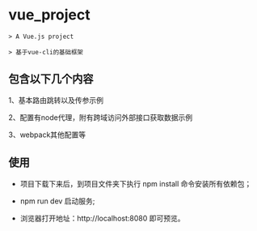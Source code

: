 # vue_project

    > A Vue.js project

    > 基于vue-cli的基础框架

## 包含以下几个内容

1、基本路由跳转以及传参示例

2、配置有node代理，附有跨域访问外部接口获取数据示例

3、webpack其他配置等

## 使用

* 项目下载下来后，到项目文件夹下执行 npm install 命令安装所有依赖包；

* npm run dev 启动服务;

* 浏览器打开地址：http://localhost:8080  即可预览。
